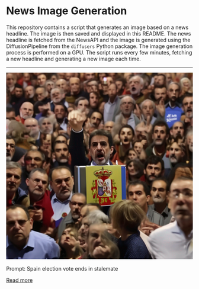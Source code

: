 # News Image Generation
This repository contains a script that generates an image based on a news headline. The image is then saved and displayed in this README.
The news headline is fetched from the NewsAPI and the image is generated using the DiffusionPipeline from the `diffusers` Python package. The image generation process is performed on a GPU.
The script runs every few minutes, fetching a new headline and generating a new image each time.

---

![Generated Image](image.png)

Prompt: Spain election vote ends in stalemate

[Read more](https://www.usatoday.com/story/news/world/2023/07/24/spain-election-vote/70454861007/)